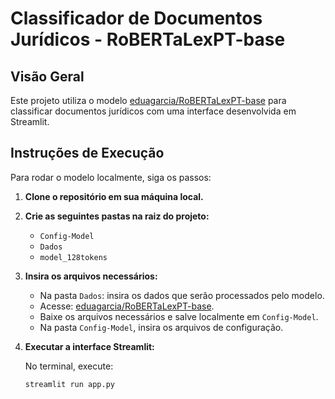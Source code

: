 # Classificador de Documentos Jurídicos - RoBERTaLexPT-base

## Visão Geral

Este projeto utiliza o modelo [eduagarcia/RoBERTaLexPT-base](https://huggingface.co/eduagarcia/RoBERTaLexPT-base) para classificar documentos jurídicos com uma interface desenvolvida em Streamlit.

## Instruções de Execução

Para rodar o modelo localmente, siga os passos:

1. **Clone o repositório em sua máquina local.**
2. **Crie as seguintes pastas na raiz do projeto:**
   - `Config-Model`
   - `Dados`
   - `model_128tokens`

3. **Insira os arquivos necessários:**
   - Na pasta `Dados`: insira os dados que serão processados pelo modelo.
   - Acesse: [eduagarcia/RoBERTaLexPT-base](https://huggingface.co/eduagarcia/RoBERTaLexPT-base).
   -  Baixe os arquivos necessários e salve localmente em `Config-Model`.
   - Na pasta `Config-Model`, insira os arquivos de configuração.

4. **Executar a interface Streamlit:**

   No terminal, execute:

   ```bash
   streamlit run app.py
